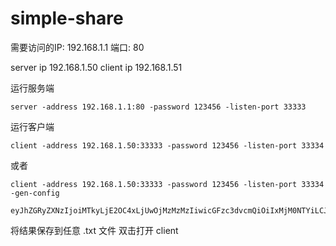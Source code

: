 # simple-share

需要访问的IP: 192.168.1.1 端口: 80

server ip 192.168.1.50
client ip 192.168.1.51

运行服务端
```
server -address 192.168.1.1:80 -password 123456 -listen-port 33333
```

运行客户端
```
client -address 192.168.1.50:33333 -password 123456 -listen-port 33334
```

或者

```
client -address 192.168.1.50:33333 -password 123456 -listen-port 33334 -gen-config

eyJhZGRyZXNzIjoiMTkyLjE2OC4xLjUwOjMzMzMzIiwicGFzc3dvcmQiOiIxMjM0NTYiLCJsaXN0ZW5fcG9ydCI6MzMzMzR9
```
将结果保存到任意 .txt 文件
双击打开 client
